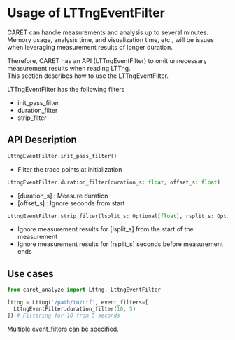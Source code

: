 # Usage of LTTngEventFilter

CARET can handle measurements and analysis up to several minutes. Memory usage, analysis time, and visualization time, etc., will be issues when leveraging measurement results of longer duration.

Therefore, CARET has an API (LTTngEventFilter) to omit unnecessary measurement results when reading LTTng.  
This section describes how to use the LTTngEventFilter.

LTTngEventFilter has the following filters

- init_pass_filter
- duration_filter
- strip_filter

## API Description

```python
LttngEventFilter.init_pass_filter()
```

- Filter the trace points at initialization

```python
LttngEventFilter.duration_filter(duration_s: float, offset_s: float)
```

- [duration_s] : Measure duration
- [offset_s] : Ignore seconds from start

```python
LttngEventFilter.strip_filter(lsplit_s: Optional[float], rsplit_s: Optional[float])
```

- Ignore measurement results for [lsplit_s] from the start of the measurement
- Ignore measurement results for [rsplit_s] seconds before measurement ends

## Use cases

```python
from caret_analyze import Lttng, LttngEventFilter

lttng = Lttng('/path/to/ctf', event_filters=[
  LttngEventFilter.duration_filter(10, 5)
]) # Filtering for 10 from 5 seconds
```

Multiple event_filters can be specified.
